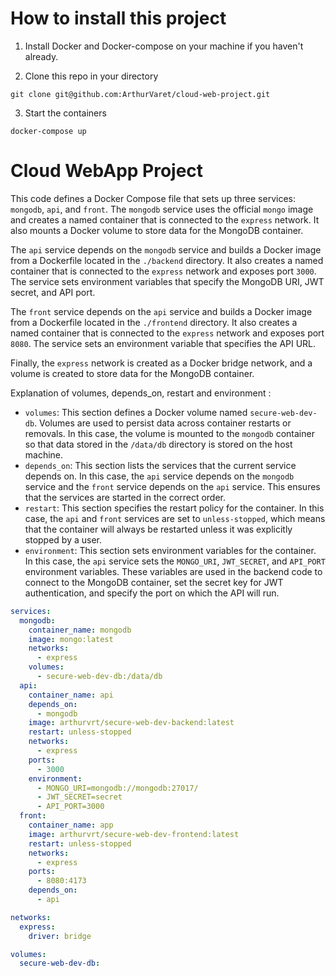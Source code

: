 # How to install this project
1. Install Docker and Docker-compose on your machine if you haven't already.

2. Clone this repo in your directory
```git
git clone git@github.com:ArthurVaret/cloud-web-project.git
```

3. Start the containers
```Docker
docker-compose up
```


# Cloud WebApp Project

This code defines a Docker Compose file that sets up three services: `mongodb`, `api`, and `front`. The `mongodb` service uses the official `mongo` image and creates a named container that is connected to the `express` network. It also mounts a Docker volume to store data for the MongoDB container.

The `api` service depends on the `mongodb` service and builds a Docker image from a Dockerfile located in the `./backend` directory. It also creates a named container that is connected to the `express` network and exposes port `3000`. The service sets environment variables that specify the MongoDB URI, JWT secret, and API port.

The `front` service depends on the `api` service and builds a Docker image from a Dockerfile located in the `./frontend` directory. It also creates a named container that is connected to the `express` network and exposes port `8080`. The service sets an environment variable that specifies the API URL.

Finally, the `express` network is created as a Docker bridge network, and a volume is created to store data for the MongoDB container.

Explanation of volumes, depends_on, restart and environment :

- `volumes`: This section defines a Docker volume named `secure-web-dev-db`. Volumes are used to persist data across container restarts or removals. In this case, the volume is mounted to the `mongodb` container so that data stored in the `/data/db` directory is stored on the host machine.
- `depends_on`: This section lists the services that the current service depends on. In this case, the `api` service depends on the `mongodb` service and the `front` service depends on the `api` service. This ensures that the services are started in the correct order.
- `restart`: This section specifies the restart policy for the container. In this case, the `api` and `front` services are set to `unless-stopped`, which means that the container will always be restarted unless it was explicitly stopped by a user.
- `environment`: This section sets environment variables for the container. In this case, the `api` service sets the `MONGO_URI`, `JWT_SECRET`, and `API_PORT` environment variables. These variables are used in the backend code to connect to the MongoDB container, set the secret key for JWT authentication, and specify the port on which the API will run.

```YAML
services:
  mongodb:
    container_name: mongodb
    image: mongo:latest
    networks:
      - express
    volumes:
      - secure-web-dev-db:/data/db
  api:
    container_name: api
    depends_on:
      - mongodb
    image: arthurvrt/secure-web-dev-backend:latest
    restart: unless-stopped
    networks:
      - express
    ports:
      - 3000
    environment:
      - MONGO_URI=mongodb://mongodb:27017/
      - JWT_SECRET=secret
      - API_PORT=3000
  front:
    container_name: app
    image: arthurvrt/secure-web-dev-frontend:latest
    restart: unless-stopped
    networks:
      - express
    ports:
      - 8080:4173
    depends_on:
      - api

networks:
  express:
    driver: bridge

volumes:
  secure-web-dev-db:
```
